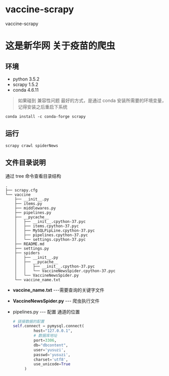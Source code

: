# vaccine-scrapy
vaccine-scrapy
# 这是新华网 关于疫苗的爬虫
## 环境
- python 3.5.2
- scrapy 1.5.2
- conda 4.6.11
> 如果碰到 兼容性问题
最好的方式，是通过 conda 安装所需要的环境变量，记得安装之后重启下系统
```
conda install -c conda-forge scrapy
```
## 运行
```
scrapy crawl spiderNews  
```

## 文件目录说明

通过 tree 命令查看目录结构
```
.
├── scrapy.cfg
└── vaccine
    ├── __init__.py
    ├── items.py
    ├── middlewares.py
    ├── pipelines.py
    ├── __pycache__
    │   ├── __init__.cpython-37.pyc
    │   ├── items.cpython-37.pyc
    │   ├── MySQLPipLine.cpython-37.pyc
    │   ├── pipelines.cpython-37.pyc
    │   └── settings.cpython-37.pyc
    ├── README.md
    ├── settings.py
    ├── spiders
    │   ├── __init__.py
    │   ├── __pycache__
    │   │   ├── __init__.cpython-37.pyc
    │   │   └── VaccineNewsSpider.cpython-37.pyc
    │   └── VaccineNewsSpider.py
    └── vaccine_name.txt
```
- **vaccine_name.txt** ---需要查询的关键字文件

- **VaccineNewsSpider.py** --- 爬虫执行文件

- pipelines.py --- 配置 通道的位置
   ```python
   # 链接数据的配置
   self.connect = pymysql.connect(
            host="127.0.0.1",
            # 数据库地址
            port=3306,
            db="dbcontent",
            user='yusuzi',
            passwd='yusuzi',
            charset='utf8',
            use_unicode=True
        )
   ```
